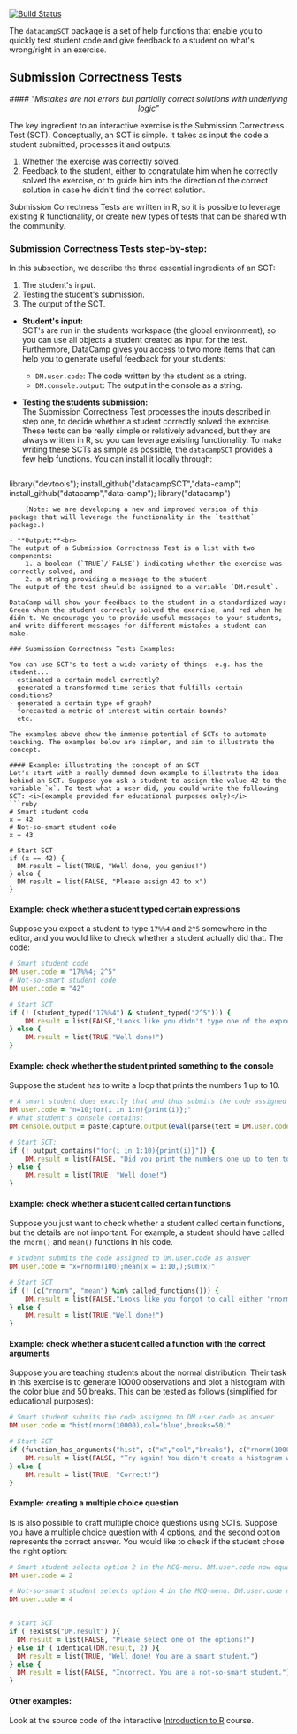 [![Build Status](https://api.travis-ci.org/Data-Camp/datacampSCT.svg?branch=master)](https://travis-ci.org/Data-Camp/datacampSCT)

The `datacampSCT` package is a set of help functions that enable you to quickly test student code and give feedback to a student on what's wrong/right in an exercise. 

## Submission Correctness Tests
<center><i>
#### "Mistakes are not errors but partially correct solutions with underlying logic"
</i></center>

The key ingredient to an interactive exercise is the Submission Correctness Test (SCT). Conceptually, an SCT is simple. It takes as input the code a student submitted, processes it and outputs:

1. Whether the exercise was correctly solved.
2. Feedback to the student, either to congratulate him when he correctly solved the exercise, or to guide him into the direction of the correct solution in case he didn't find the correct solution.

Submission Correctness Tests are written in R, so it is possible to leverage existing R functionality, or create new types of tests that can be shared with the community.

### Submission Correctness Tests step-by-step:

In this subsection, we describe the three essential ingredients of an SCT: 

1. The student's input.
2. Testing the student's submission.
3. The output of the SCT.

- **Student's input:**<br>
SCT's are run in the students workspace (the global environment), so you can use all objects a student created as input for the test. Furthermore, DataCamp gives you access to two more items that can help you to generate useful feedback for your students:
   - `DM.user.code`: The code written by the student as a string.
   - `DM.console.output`: The output in the console as a string.

- **Testing the students submission:**<br>
The Submission Correctness Test processes the inputs described in step one, to decide whether a student correctly solved the exercise. These tests can be really simple or relatively advanced, but they are always written in R, so you can leverage existing functionality. To make writing these SCTs as simple as possible, the `datacampSCT` provides a few help functions. You can install it locally through:
   ```ruby
library("devtools");
install_github("datacampSCT","data-camp")
install_github("datacamp","data-camp");
library("datacamp")
```
	(Note: we are developing a new and improved version of this package that will leverage the functionality in the `testthat` package.)

- **Output:**<br>
The output of a Submission Correctness Test is a list with two components:
	1. a boolean (`TRUE`/`FALSE`) indicating whether the exercise was correctly solved, and
	2. a string providing a message to the student. 
The output of the test should be assigned to a variable `DM.result`.

DataCamp will show your feedback to the student in a standardized way: Green when the student correctly solved the exercise, and red when he didn't. We encourage you to provide useful messages to your students, and write different messages for different mistakes a student can make.

### Submission Correctness Tests Examples:

You can use SCT's to test a wide variety of things: e.g. has the student...
- estimated a certain model correctly?
- generated a transformed time series that fulfills certain conditions?
- generated a certain type of graph?
- forecasted a metric of interest witin certain bounds?
- etc.

The examples above show the immense potential of SCTs to automate teaching. The examples below are simpler, and aim to illustrate the concept.

#### Example: illustrating the concept of an SCT
Let's start with a really dummed down example to illustrate the idea behind an SCT. Suppose you ask a student to assign the value 42 to the variable `x`. To test what a user did, you could write the following SCT: <i>(example provided for educational purposes only)</i>
```ruby
# Smart student code
x = 42
# Not-so-smart student code
x = 43

# Start SCT
if (x == 42) { 
  DM.result = list(TRUE, "Well done, you genius!")
} else { 
  DM.result = list(FALSE, "Please assign 42 to x") 
}
```

#### Example: check whether a student typed certain expressions
Suppose you expect a student to type `17%%4` and `2^5` somewhere in the editor, and you would like to check whether a student actually did that. The code:
```ruby
# Smart student code
DM.user.code = "17%%4; 2^5"
# Not-so-smart student code
DM.user.code = "42"

# Start SCT
if (! (student_typed("17%%4") & student_typed("2^5"))) {
	DM.result = list(FALSE,"Looks like you didn't type one of the expressions we expected.")
} else {
	DM.result = list(TRUE,"Well done!")	
}
```

#### Example: check whether the student printed something to the console

Suppose the student has to write a loop that prints the numbers 1 up to 10.
```ruby
# A smart student does exactly that and thus submits the code assigned to DM.user.code: 
DM.user.code = "n=10;for(i in 1:n){print(i)};"
# What student's console contains:
DM.console.output = paste(capture.output(eval(parse(text = DM.user.code))), collapse="")

# Start SCT: 
if (! output_contains("for(i in 1:10){print(i)}")) {
	DM.result = list(FALSE, "Did you print the numbers one up to ten to the console?")
} else {
	DM.result = list(TRUE, "Well done!")
}
```

#### Example: check whether a student called certain functions

Suppose you just want to check whether a student called certain functions, but the details are not important. 
For example, a student should have called the `rnorm()` and `mean()` functions in his code. 

```ruby 
# Student submits the code assigned to DM.user.code as answer
DM.user.code = "x=rnorm(100);mean(x = 1:10,);sum(x)"

# Start SCT
if (! (c("rnorm", "mean") %in% called_functions())) {
	DM.result = list(FALSE,"Looks like you forgot to call either 'rnorm()' or 'mean()'.")
} else {
	DM.result = list(TRUE,"Well done!")	
}
```

#### Example: check whether a student called a function with the correct arguments

Suppose you are teaching students about the normal distribution. Their task in this exercise is to generate 10000 observations and plot a histogram with the color blue and 50 breaks. This can be tested as follows (simplified for educational purposes):

```ruby 
# Smart student submits the code assigned to DM.user.code as answer
DM.user.code = "hist(rnorm(10000),col='blue',breaks=50)"

# Start SCT
if (function_has_arguments("hist", c("x","col","breaks"), c("rnorm(10000)","blue","50"))==0) {
	DM.result = list(FALSE, "Try again! You didn't create a histogram with the correct arguments.")	
} else {
	DM.result = list(TRUE, "Correct!")
}
```

#### Example: creating a multiple choice question

Is is also possible to craft multiple choice questions using SCTs. Suppose you have a multiple choice question with 4 options, and the second option represents the correct answer. You would like to check if the student chose the right option:

```ruby 
# Smart student selects option 2 in the MCQ-menu. DM.user.code now equals: 
DM.user.code = 2

# Not-so-smart student selects option 4 in the MCQ-menu. DM.user.code now equals: 
DM.user.code = 4


# Start SCT
if ( !exists("DM.result") ){
  DM.result = list(FALSE, "Please select one of the options!")
} else if ( identical(DM.result, 2) ){
  DM.result = list(TRUE, "Well done! You are a smart student.")
} else {
  DM.result = list(FALSE, "Incorrect. You are a not-so-smart student.")
}
```

#### Other examples:
Look at the source code of the interactive [Introduction to R](https://github.com/data-camp/introduction_to_R) course.
